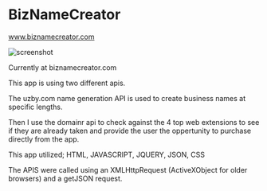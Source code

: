 # BizNameCreator

www.biznamecreator.com

![screenshot](http://biznamecreator.com/screen-shot.png)

Currently at biznamecreator.com 

This app is using two different apis.

The uzby.com name generation API is used to create business names at specific lengths. 

Then I use the domainr api to check against the 4 top web extensions to see if they are already 
taken and provide the user the oppertunity to purchase directly from the app. 

This app utilized; HTML, JAVASCRIPT, JQUERY, JSON, CSS 

The APIS were called using an XMLHttpRequest (ActiveXObject for older browsers) and a getJSON request.
